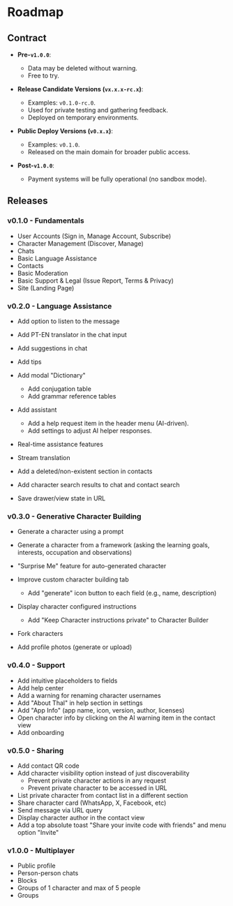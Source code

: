 # Roadmap

## Contract

- **Pre-`v1.0.0`**:
  - Data may be deleted without warning.
  - Free to try.

- **Release Candidate Versions (`vx.x.x-rc.x`)**:
  - Examples: `v0.1.0-rc.0`.
  - Used for private testing and gathering feedback.
  - Deployed on temporary environments.

- **Public Deploy Versions (`v0.x.x`)**:
  - Examples: `v0.1.0`.
  - Released on the main domain for broader public access.

- **Post-`v1.0.0`**:
  - Payment systems will be fully operational (no sandbox mode).

## Releases

### v0.1.0 - Fundamentals

- User Accounts (Sign in, Manage Account, Subscribe)
- Character Management (Discover, Manage)
- Chats
- Basic Language Assistance
- Contacts
- Basic Moderation
- Basic Support & Legal (Issue Report, Terms & Privacy)
- Site (Landing Page)

### v0.2.0 - Language Assistance

- Add option to listen to the message
- Add PT-EN translator in the chat input
- Add suggestions in chat
- Add tips
- Add modal "Dictionary"
  - Add conjugation table
  - Add grammar reference tables
- Add assistant
  - Add a help request item in the header menu (AI-driven).
  - Add settings to adjust AI helper responses.
- Real-time assistance features

- Stream translation
- Add a deleted/non-existent section in contacts
- Add character search results to chat and contact search

- Save drawer/view state in URL

### v0.3.0 - Generative Character Building

- Generate a character using a prompt
- Generate a character from a framework (asking the learning goals, interests, occupation and observations)
- "Surprise Me" feature for auto-generated character
- Improve custom character building tab
  - Add "generate" icon button to each field (e.g., name, description)
- Display character configured instructions
  - Add "Keep Character instructions private" to Character Builder
- Fork characters

- Add profile photos (generate or upload)

### v0.4.0 - Support

- Add intuitive placeholders to fields
- Add help center
- Add a warning for renaming character usernames
- Add "About Thal" in help section in settings
- Add "App Info" (app name, icon, version, author, licenses)
- Open character info by clicking on the AI warning item in the contact view
- Add onboarding

### v0.5.0 - Sharing

- Add contact QR code
- Add character visibility option instead of just discoverability
  - Prevent private character actions in any request
  - Prevent private character to be accessed in URL
- List private character from contact list in a different section
- Share character card (WhatsApp, X, Facebook, etc)
- Send message via URL query
- Display character author in the contact view
- Add a top absolute toast "Share your invite code with friends" and menu option "Invite"

### v1.0.0 - Multiplayer

- Public profile
- Person-person chats
- Blocks
- Groups of 1 character and max of 5 people
- Groups
